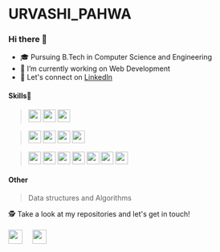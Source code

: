 # URVASHI_PAHWA
###  Hi there 👋
- 🎓 Pursuing B.Tech in Computer Science and Engineering
- 🔭 I’m currently working on Web Development 
- 🎉 Let's connect on [LinkedIn](https://www.linkedin.com/in/urvashi-pahwa-a4bb711b3/)

#### Skills🥇
> <p display="inline">
> <img src="https://img.shields.io/badge/python-F7DF1E.svg?&style=for-the-badge&logo=python&logoColor=white" height="25"/>
> <img src="https://img.shields.io/badge/Java-ED8B00?style=for-the-badge&logo=java&logoColor=white" height="25"/>
> <img src="https://img.shields.io/badge/C-00599C?style=for-the-badge&logo=c&logoColor=white" height="25"/>
  
> <img src="https://img.shields.io/badge/HTML5-E34F26?style=for-the-badge&logo=html5&logoColor=white" height="25"/>
> <img src="https://img.shields.io/badge/CSS3-1572B6?style=for-the-badge&logo=css3&logoColor=white" height="25"/>
> <img src="https://img.shields.io/badge/JavaScript-323330?style=for-the-badge&logo=javascript&logoColor=F7DF1E" height="25"/>
> <img src="https://img.shields.io/badge/jQuery-0769AD?style=for-the-badge&logo=jquery&logoColor=white" height="25"/>

> <img src="https://img.shields.io/badge/React-20232A?style=for-the-badge&logo=react&logoColor=61DAFB" height="25"/>
> <img src="https://img.shields.io/badge/Express.js-000000?style=for-the-badge&logo=express&logoColor=white" height="25"/>
> <img src="https://img.shields.io/badge/Node.js-43853D?style=for-the-badge&logo=Node.js&logoColor=white" height="25"/>
> <img src="https://img.shields.io/badge/MongoDB-4EA94B?style=for-the-badge&logo=mongodb&logoColor=white" height="25"/>
> <img src="https://img.shields.io/badge/MySQL-00000F?style=for-the-badge&logo=mysql&logoColor=white" height="25"/>
>	<img src="https://img.shields.io/badge/git-E84E31.svg?&style=for-the-badge&logo=git&logoColor=white" height="25"/>
> <img src="https://img.shields.io/badge/Heroku-430098?style=for-the-badge&logo=heroku&logoColor=white" height="25"/>

#### Other
> Data structures and Algorithms

🕵 Take a look at my repositories and let's get in touch!
<br/><br/>
<a href="https://www.linkedin.com/in/urvashi-pahwa-a4bb711b3/" target="blank"><img align="center" src="https://cdn.jsdelivr.net/npm/simple-icons@3.0.1/icons/linkedin.svg" height="28" width="28" /></a>&nbsp;&nbsp;&nbsp;&nbsp;
<a href="https://www.instagram.com/_urrrvashiiiiii_/" target="blank"><img align="center" src="https://cdn.jsdelivr.net/npm/simple-icons@3.0.1/icons/instagram.svg" height="28" width="28" /></a>&nbsp;&nbsp;&nbsp;&nbsp;
